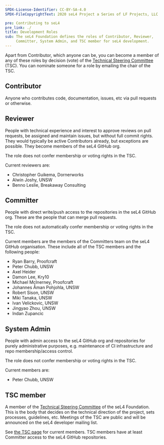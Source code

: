 ```yaml
---
SPDX-License-Identifier: CC-BY-SA-4.0
SPDX-FileCopyrightText: 2020 seL4 Project a Series of LF Projects, LLC.

pre: Contributing to seL4
pre_link: ./
title: Development Roles
sub: The seL4 Foundation defines the roles of Contributor, Reviewer,
     Committer, System Admin, and TSC member for seL4 development.
---
```


Apart from Contributor, which anyone can be, you can become a member of any of
these roles by decision (vote) of the [Technical Steering Committee][TSC] (TSC).
You can nominate someone for a role by emailing the chair of the TSC.


## Contributor

Anyone who contributes code, documentation, issues, etc via pull requests
or otherwise.


## Reviewer

People with technical experience and interest to approve reviews on
pull requests, be assigned and maintain issues, but without full
commit rights.  They would typically be active Contributors already,
but exceptions are possible. They become members of the seL4 GitHub
org.

The role does not confer membership or voting rights in the TSC.

Current reviewers are:

- Christopher Guikema, Dornerworks
- Alwin Joshy, UNSW
- Benno Leslie, Breakaway Consulting


## Committer

People with direct write/push access to the repositories in the
seL4 GitHub org. These are the people that can merge pull requests.

The role does not automatically confer membership or voting rights
in the TSC.

Current members are the members of the Committers team on the seL4 GitHub
organisation. These include all of the TSC members and the following
people:

- Ryan Barry, Proofcraft
- Peter Chubb, UNSW
- Axel Heider
- Damon Lee, Kry10
- Michael McInerney, Proofcraft
- Johannes Åman Pohjohla, UNSW
- Robert Sison, UNSW
- Miki Tanaka, UNSW
- Ivan Velickovic, UNSW
- Jingyao Zhou, UNSW
- Indan Zupancic


## System Admin

People with admin access to the seL4 GitHub org and repositories
for purely administrative purposes, e.g. maintenance of CI
infrastructure and repo membership/access control.

The role does not confer membership or voting rights in the TSC.

Current members are:

- Peter Chubb, UNSW


## TSC member

A member of the [Technical Steering Committee][TSC] of the seL4 Foundation. This
is the body that decides on the technical direction of the project, sets
processes, guidelines, etc. Meetings of the TSC are public and will be announced
on the seL4 developer mailing list.

See [the TSC page][TSC] for current members. TSC members have at least Committer
access to the seL4 GitHub repositories.

[TSC]: /Foundation/TSC/
